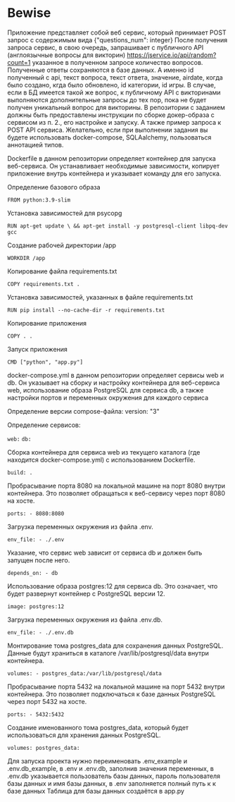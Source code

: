# Bewise

Приложение представляет собой веб сервис, который принимает POST запрос с содержимым вида {"questions_num": integer}
После получения запроса сервис, в свою очередь, запрашивает с публичного API (англоязычные вопросы для викторин) https://jservice.io/api/random?count=1 указанное в полученном запросе количество вопросов.
Полученные ответы сохраняются в базе данных. А именно id полученный с api, текст вопроса, текст ответа, значение, airdate, когда было создано, кгда было обновлено, id категории, id игры. В случае, если в БД имеется такой же вопрос, к публичному API с викторинами выполняются дополнительные запросы до тех пор, пока не будет получен уникальный вопрос для викторины.
В репозитории с заданием должны быть предоставлены инструкции по сборке докер-образа с сервисом из п. 2., его настройке и запуску. А также пример запроса к POST API сервиса.
Желательно, если при выполнении задания вы будете использовать docker-compose, SQLAalchemy,  пользоваться аннотацией типов.

Dockerfile в данном репозитории определяет контейнер для запуска веб-сервиса. Он устанавливает необходимые зависимости, копирует приложение внутрь контейнера и указывает команду для его запуска.

Определение базового образа

`FROM python:3.9-slim`

Установка зависимостей для psycopg

`RUN apt-get update \
    && apt-get install -y postgresql-client libpq-dev gcc`

Создание рабочей директории /app

`WORKDIR /app`

Копирование файла requirements.txt 

`COPY requirements.txt .`

Установка зависимостей, указанных в файле requirements.txt

`RUN pip install --no-cache-dir -r requirements.txt`

Копирование приложения

`COPY . .`

Запуск приложения

`CMD ["python", "app.py"]`


docker-compose.yml в данном репозитории определяет сервисы web и db. Он указывает на сборку и настройку контейнера для веб-сервиса web, использование образа PostgreSQL для сервиса db, а также настройки портов и переменных окружения для каждого сервиса

Определение версии compose-файла: version: "3"

Определение сервисов:

`web:`
`db:`

Сборка контейнера для сервиса web из текущего каталога (где находится docker-compose.yml) с использованием Dockerfile.

`build: .`

Пробрасывание порта 8080 на локальной машине на порт 8080 внутри контейнера. Это позволяет обращаться к веб-сервису через порт 8080 на хосте.

`ports: - 8080:8080`

Загрузка переменных окружения из файла .env.

`env_file: - ./.env`

Указание, что сервис web зависит от сервиса db и должен быть запущен после него.

`depends_on: - db`

Использование образа postgres:12 для сервиса db. Это означает, что будет развернут контейнер с PostgreSQL версии 12.

`image: postgres:12`

Загрузка переменных окружения из файла .env.db.

`env_file: - ./.env.db`

Монтирование тома postgres_data для сохранения данных PostgreSQL. Данные будут храниться в каталоге /var/lib/postgresql/data внутри контейнера.

`volumes: - postgres_data:/var/lib/postgresql/data`

Пробрасывание порта 5432 на локальной машине на порт 5432 внутри контейнера. Это позволяет подключаться к базе данных PostgreSQL через порт 5432 на хосте.

`ports: - 5432:5432`

Создание именованного тома postgres_data, который будет использоваться для хранения данных PostgreSQL.

`volumes: postgres_data:`


Для запуска проекта нужно переименовать .env_example и .env.db_example, в .env и .env.db, заполнив значения переменных, в .env.db указывается пользователь базы данных, пароль пользователя базы данных и имя базы данных, в .env заполняется полный путь к к базе данных
Таблица для базы данных создаётся в app.py

